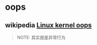 # oops



## wikipedia [Linux kernel oops](https://en.wikipedia.org/wiki/Linux_kernel_oops)

> NOTE: 其实就是异常行为